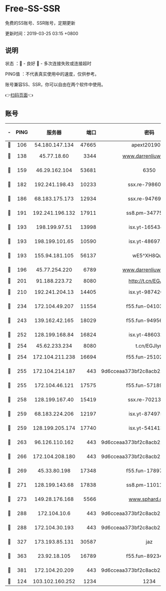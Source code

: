 # Free-SS-SSR

免费的SS账号、SSR账号，定期更新

更新时间：2019-03-25 03:15 +0800

## 说明

状态     ：🙂 - 良好 🙁 - 多次连接失败或连接超时

PING值   ：不代表真实使用中的速度，仅供参考。

账号兼容SS、SSR，你可以自由在两个软件中使用。

👉[扫码页面](https://liesauer.github.io/Free-SS-SSR/)👈

## 账号

|-|PING|服务器|端口|密码|加密方式|区域|
|:----:|:----:|:-----:|-----:|:----:|:----:|:----:|
|🙂|106|54.180.147.134|47665|apext2019001|chacha20|KR|
|🙂|138|45.77.18.60|3344|www.darrenliuwei.com|aes-256-cfb|JP|
|🙂|159|46.29.162.104|53681|6350|aes-128-ctr|RU|
|🙂|182|192.241.198.43|10233|ssx.re-79860018|aes-256-cfb|US|
|🙂|186|68.183.175.173|12934|ssx.re-94769428|aes-256-cfb|US|
|🙂|191|192.241.196.132|17911|ss8.pm-34775543|aes-256-cfb|US|
|🙂|193|198.199.97.51|13998|isx.yt-16543494|aes-256-cfb|US|
|🙂|193|198.199.101.65|10590|isx.yt-48697110|aes-256-cfb|US|
|🙂|193|155.94.181.105|56137|wE5^XH8Quw|aes-256-cfb|US|
|🙂|196|45.77.254.220|6789|www.darrenliuwei.com|aes-256-cfb|SG|
|🙂|201|91.188.223.72|8080|http://t.cn/EGJIyrl|rc4-md5|RU|
|🙂|210|192.241.204.13|14405|isx.yt-98742023|aes-256-cfb|US|
|🙂|234|172.104.49.207|11554|f55.fun-04103964|aes-256-cfb|SG|
|🙂|243|139.162.42.165|18029|f55.fun-94956847|aes-256-cfb|SG|
|🙂|252|128.199.168.84|16824|isx.yt-48603215|aes-256-cfb|SG|
|🙂|254|45.62.233.234|8080|t.cn/EGJIyrl|rc4-md5|CA|
|🙂|254|172.104.211.238|16694|f55.fun-25102776|aes-256-cfb|US|
|🙂|255|172.104.214.187|443|9d6cceaa373bf2c8acb22e60b6a58be6|aes-256-cfb|US|
|🙂|255|172.104.46.121|17575|f55.fun-57189155|aes-256-cfb|SG|
|🙂|258|128.199.167.40|15419|ssx.re-70213578|aes-256-cfb|SG|
|🙂|259|68.183.224.206|12197|isx.yt-87497572|aes-256-cfb|SG|
|🙂|259|128.199.205.174|17740|isx.yt-54141356|aes-256-cfb|SG|
|🙂|263|96.126.110.162|443|9d6cceaa373bf2c8acb22e60b6a58be6|aes-256-cfb|US|
|🙂|266|172.104.208.180|443|9d6cceaa373bf2c8acb22e60b6a58be6|aes-256-cfb|US|
|🙂|269|45.33.80.198|17348|f55.fun-17897030|aes-256-cfb|US|
|🙂|271|128.199.143.68|17838|ss8.pm-11011315|aes-256-cfb|SG|
|🙂|273|149.28.176.168|5566|www.sphard.com|aes-256-cfb|AU|
|🙂|288|172.104.10.6|443|9d6cceaa373bf2c8acb22e60b6a58be6|aes-256-cfb|US|
|🙂|288|172.104.30.193|443|9d6cceaa373bf2c8acb22e60b6a58be6|aes-256-cfb|US|
|🙂|327|173.193.85.131|30587|jaz|aes-256-cfb|US|
|🙂|363|23.92.18.105|16789|f55.fun-89234249|aes-256-cfb|US|
|🙂|381|172.104.20.209|443|9d6cceaa373bf2c8acb22e60b6a58be6|aes-256-cfb|US|
|🙁|124|103.102.160.252|1234|1234|rc4-md5|JP|

